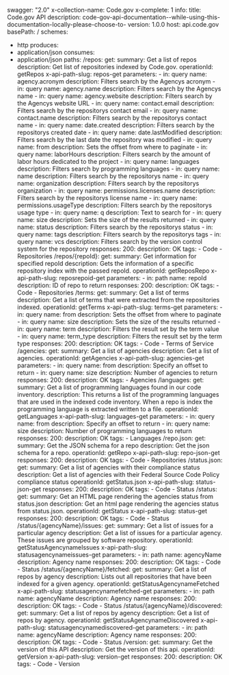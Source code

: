 swagger: "2.0"
x-collection-name: Code.gov
x-complete: 1
info:
  title: Code.gov API
  description: code-gov-api-documentation--while-using-this-documentation-locally-please-choose-to-
  version: 1.0.0
host: api.code.gov
basePath: /
schemes:
- http
produces:
- application/json
consumes:
- application/json
paths:
  /repos:
    get:
      summary: Get a list of repos
      description: Get list of repositories indexed by Code.gov.
      operationId: getRepos
      x-api-path-slug: repos-get
      parameters:
      - in: query
        name: agency.acronym
        description: Filters search by the Agencys acronym
      - in: query
        name: agency.name
        description: Filters search by the Agencys name
      - in: query
        name: agency.website
        description: Filters search by the Agencys website URL
      - in: query
        name: contact.email
        description: Filters search by the repositorys contact email
      - in: query
        name: contact.name
        description: Filters search by the repositorys contact name
      - in: query
        name: date.created
        description: Filters search by the repositorys created date
      - in: query
        name: date.lastModified
        description: Filters search by the last date the repository was modified
      - in: query
        name: from
        description: Sets the offset from where to paginate
      - in: query
        name: laborHours
        description: Filters search by the amount of labor hours dedicated to the
          project
      - in: query
        name: languages
        description: Filters search by programming languages
      - in: query
        name: name
        description: Filters search by the repositorys name
      - in: query
        name: organization
        description: Filters search by the repositorys organization
      - in: query
        name: permissions.licenses.name
        description: Filters search by the repositorys license name
      - in: query
        name: permissions.usageType
        description: Filters search by the repositorys usage type
      - in: query
        name: q
        description: Text to search for
      - in: query
        name: size
        description: Sets the size of the results returned
      - in: query
        name: status
        description: Filters search by the repositorys status
      - in: query
        name: tags
        description: Filters search by the repositorys tags
      - in: query
        name: vcs
        description: Filters search by the version control system for the repository
      responses:
        200:
          description: OK
      tags:
      - Code
      - Repositories
  /repos/{repoId}:
    get:
      summary: Get information for specified repoId
      description: Gets the information of a specific repository index with the passed
        repoId.
      operationId: getReposRepo
      x-api-path-slug: reposrepoid-get
      parameters:
      - in: path
        name: repoId
        description: ID of repo to return
      responses:
        200:
          description: OK
      tags:
      - Code
      - Repositories
  /terms:
    get:
      summary: Get a list of terms
      description: Get a list of terms that were extracted from the repositories indexed.
      operationId: getTerms
      x-api-path-slug: terms-get
      parameters:
      - in: query
        name: from
        description: Sets the offset from where to paginate
      - in: query
        name: size
        description: Sets the size of the results returned
      - in: query
        name: term
        description: Filters the result set by the term value
      - in: query
        name: term_type
        description: Filters the result set by the term type
      responses:
        200:
          description: OK
      tags:
      - Code
      - Terms of Service
  /agencies:
    get:
      summary: Get a list of agencies
      description: Get a list of agencies.
      operationId: getAgencies
      x-api-path-slug: agencies-get
      parameters:
      - in: query
        name: from
        description: Specify an offset to return
      - in: query
        name: size
        description: Number of agencies to return
      responses:
        200:
          description: OK
      tags:
      - Agencies
  /languages:
    get:
      summary: Get a list of programming languages found in our code inventory.
      description: This returns a list of the programming languages that are used
        in the indexed code inventory. When a repo is index the programming language
        is extracted written to a file.
      operationId: getLanguages
      x-api-path-slug: languages-get
      parameters:
      - in: query
        name: from
        description: Specify an offset to return
      - in: query
        name: size
        description: Number of programming languages to return
      responses:
        200:
          description: OK
      tags:
      - Languages
  /repo.json:
    get:
      summary: Get the JSON schema for a repo
      description: Get the json schema for a repo.
      operationId: getRepo
      x-api-path-slug: repo-json-get
      responses:
        200:
          description: OK
      tags:
      - Code
      - Repositories
  /status.json:
    get:
      summary: Get a list of agencies with their compliance status
      description: Get a list of agencies with their Federal Source Code Policy compliance
        status
      operationId: getStatus.json
      x-api-path-slug: status-json-get
      responses:
        200:
          description: OK
      tags:
      - Code
      - Status
  /status:
    get:
      summary: Get an HTML page rendering the agencies status from status.json
      description: Get an html page rendering the agencies status from status.json.
      operationId: getStatus
      x-api-path-slug: status-get
      responses:
        200:
          description: OK
      tags:
      - Code
      - Status
  /status/{agencyName}/issues:
    get:
      summary: Get a list of issues for a particular agency
      description: Get a list of issues for a particular agency. These issues are
        grouped by software repository.
      operationId: getStatusAgencynameIssues
      x-api-path-slug: statusagencynameissues-get
      parameters:
      - in: path
        name: agencyName
        description: Agency name
      responses:
        200:
          description: OK
      tags:
      - Code
      - Status
  /status/{agencyName}/fetched:
    get:
      summary: Get a list of repos by agency
      description: Lists out all repositories that have been indexed for a given agency.
      operationId: getStatusAgencynameFetched
      x-api-path-slug: statusagencynamefetched-get
      parameters:
      - in: path
        name: agencyName
        description: Agency name
      responses:
        200:
          description: OK
      tags:
      - Code
      - Status
  /status/{agencyName}/discovered:
    get:
      summary: Get a list of repos by agency
      description: Get a list of repos by agency.
      operationId: getStatusAgencynameDiscovered
      x-api-path-slug: statusagencynamediscovered-get
      parameters:
      - in: path
        name: agencyName
        description: Agency name
      responses:
        200:
          description: OK
      tags:
      - Code
      - Status
  /version:
    get:
      summary: Get the version of this API
      description: Get the version of this api.
      operationId: getVersion
      x-api-path-slug: version-get
      responses:
        200:
          description: OK
      tags:
      - Code
      - Version